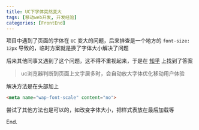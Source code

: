 ```yaml
---
title: UC下字体突然变大
tags: [移动web开发, 开发经验]
categories: [FrontEnd]
---
```


项目中遇到了页面的字体在 `UC` 变大的问题，后来排查是一个地方的 `font-size: 12px` 导致的，临时方案就是换了字体大小解决了问题

后来其他同事又遇到了这个问题，这不得不重视起来，于是在 [知乎](https://www.zhihu.com/question/29769089) 上找到了答案

> uc浏览器判断到页面上文字居多时，会自动放大字体优化移动用户体验

解决方法是在头部加上
```html
<meta name="wap-font-scale" content="no">
```
尝试了其他方法也是可以的，如改变字体大小，把样式表放在最后加载等

End.

